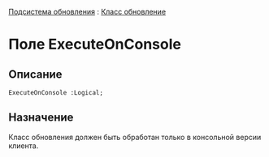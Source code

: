 ﻿---
Link: Bas.ProfileInfo.Update.@ExecuteOnConsole
---

[Подсистема обновления](topic:.Custom.ПодсистемаОбновленияИБ) :
[Класс обновление](Default)

# Поле ExecuteOnConsole

## Описание

    ExecuteOnConsole :Logical;

## Назначение

Класс обновления должен быть обработан только в консольной версии клиента.